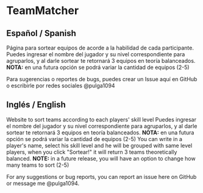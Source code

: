 # TeamMatcher
## Español / Spanish
Página para sortear equipos de acorde a la habilidad de cada participante.
Puedes ingresar el nombre del jugador y su nivel correspondiente para agruparlos, y al darle sortear te retornará 3 equipos en teoría balanceados. **NOTA:** en una futura opción se podrá variar la cantidad de equipos (2-5)

Para sugerencias o reportes de bugs, puedes crear un Issue aquí en GitHub o escribirle por redes sociales @pulga1094

## Inglés / English
Website to sort teams according to each players' skill level 
Puedes ingresar el nombre del jugador y su nivel correspondiente para agruparlos, y al darle sortear te retornará 3 equipos en teoría balanceados. **NOTA:** en una futura opción se podrá variar la cantidad de equipos (2-5)
You can write in a player's name, select his skill level and he will be grouped with same level players, when you click "Sortear!" it will return 3 teams theoretically balanced. **NOTE:** in a future release, you will have an option to change how many teams to sort (2-5)

For any suggestions or bug reports, you can report an issue here on GitHub or message me @pulga1094.
